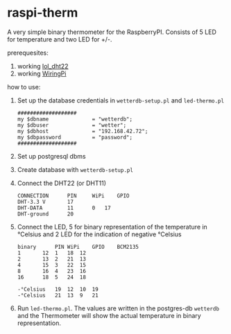 # raspi-therm

A very simple binary thermometer for the RaspberryPI. Consists of 5 LED for temperature
and two LED for +/-.

prerequesites:

1. working [lol\_dht22](https://github.com/technion/lol_dht22)
2. working [WiringPi](https://github.com/WiringPi/WiringPi)


how to use:

1.	Set up the database credentials in `wetterdb-setup.pl` and `led-thermo.pl`


		###################                                                                          
		my $dbname              = "wetterdb";                                                        
		my $dbuser              = "wetter";                                                          
		my $dbhost              = "192.168.42.72";                                                   
		my $dbpassword          = "password";                                                        
		###################                              

2.	Set up postgresql dbms
3.	Create database with `wetterdb-setup.pl`
4.	Connect the DHT22 (or DHT11)

		CONNECTION		PIN		WiPi	GPIO
		DHT-3.3 V		17
		DHT-DATA		11		0	17
		DHT-ground		20

5.	Connect the LED, 5 for binary representation of the temperature in °Celsius and
	2 LED for the indication of negative °Celsius


		binary		PIN	WiPi	GPIO	BCM2135
		1		12	1	18	12
		2		13	2	21	13
		4		15	3	22	15
		8		16	4	23	16
		16		18	5	24	18

		-°Celsius	19	12	10	19	
		-°Celsius	21	13	9	21

6.	Run `led-thermo.pl`. The values are written in the postgres-db `wetterdb` 
	and the Thermometer	will show the actual temperature in binary representation.


